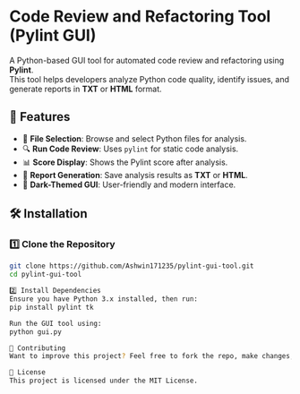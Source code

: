 # Code Review and Refactoring Tool (Pylint GUI)

A Python-based GUI tool for automated code review and refactoring using **Pylint**.  
This tool helps developers analyze Python code quality, identify issues, and generate reports in **TXT** or **HTML** format.

## 🚀 Features
- 📂 **File Selection**: Browse and select Python files for analysis.  
- 🔍 **Run Code Review**: Uses `pylint` for static code analysis.  
- 📊 **Score Display**: Shows the Pylint score after analysis.  
- 📜 **Report Generation**: Save analysis results as **TXT** or **HTML**.  
- 🎨 **Dark-Themed GUI**: User-friendly and modern interface.  

## 🛠 Installation

### **1️⃣ Clone the Repository**
```sh
git clone https://github.com/Ashwin171235/pylint-gui-tool.git
cd pylint-gui-tool

2️⃣ Install Dependencies
Ensure you have Python 3.x installed, then run:
pip install pylint tk

Run the GUI tool using:
python gui.py

🤝 Contributing
Want to improve this project? Feel free to fork the repo, make changes, and submit a pull request.

📜 License
This project is licensed under the MIT License.
